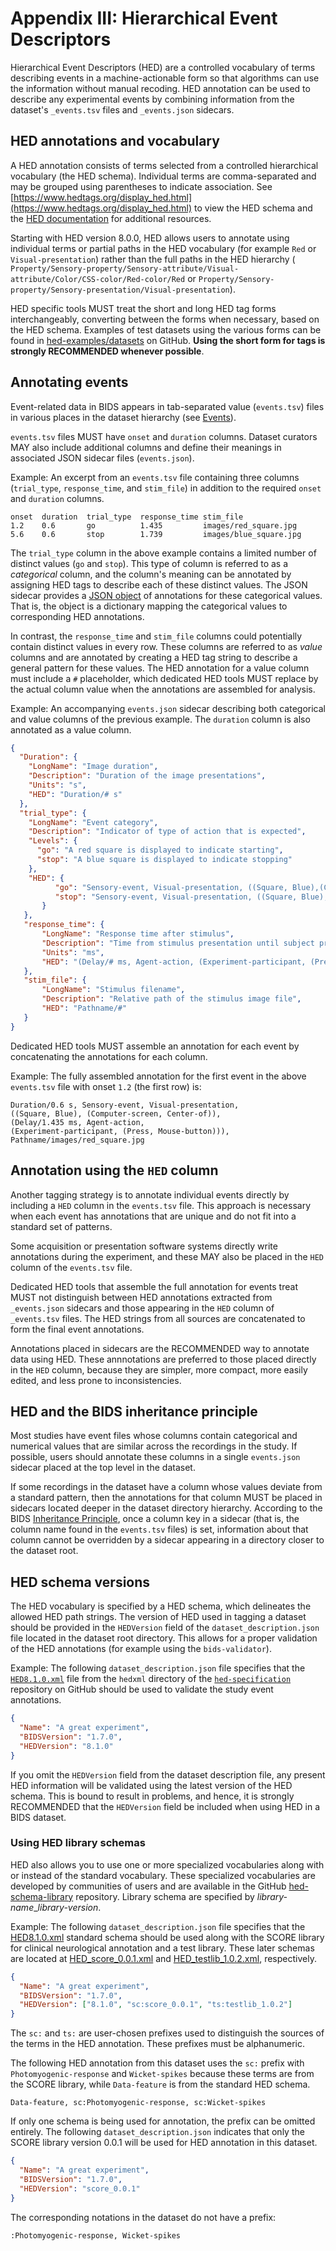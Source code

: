 # Appendix III: Hierarchical Event Descriptors

Hierarchical Event Descriptors (HED) are a controlled vocabulary of terms describing
events in a machine-actionable form so that algorithms can use the information without
manual recoding.
HED annotation can be used to describe any experimental events by combining
information from the dataset's `_events.tsv` files and `_events.json` sidecars.

## HED annotations and vocabulary

A HED annotation consists of terms selected from a controlled
hierarchical vocabulary (the HED schema).
Individual terms are comma-separated and may be grouped using parentheses to indicate
association.
See [https://www.hedtags.org/display_hed.html](https://www.hedtags.org/display_hed.html)
to view the HED schema and the
[HED documentation](https://hed-specification.readthedocs.io/en/latest/index.html)
for additional resources.

Starting with HED version 8.0.0, HED allows users to annotate using individual
terms or partial paths in the HED vocabulary (for example `Red` or `Visual-presentation`)
rather than the full paths in the HED hierarchy (
`Property/Sensory-property/Sensory-attribute/Visual-attribute/Color/CSS-color/Red-color/Red`
or
`Property/Sensory-property/Sensory-presentation/Visual-presentation`).

HED specific tools MUST treat the short and long HED tag forms interchangeably,
converting between the forms when necessary, based on the HED schema.
Examples of test datasets using the various forms can be found in
[hed-examples/datasets](https://github.com/hed-standard/hed-examples/tree/main/datasets)
on GitHub.
**Using the short form for tags is strongly RECOMMENDED whenever possible**.

## Annotating events

Event-related data in BIDS appears in tab-separated value (`events.tsv`)
files in various places in the dataset hierarchy
(see [Events](../04-modality-specific-files/05-task-events.md)).

`events.tsv` files MUST have `onset` and `duration` columns.
Dataset curators MAY also include additional columns and define their
meanings in associated JSON sidecar files (`events.json`).

Example: An excerpt from an `events.tsv` file containing three columns
(`trial_type`, `response_time`, and `stim_file`) in addition to
the required `onset` and `duration` columns.

```Text
onset  duration  trial_type  response_time stim_file
1.2    0.6       go          1.435         images/red_square.jpg
5.6    0.6       stop        1.739         images/blue_square.jpg
```

The `trial_type` column in the above example contains a limited number of distinct
values (`go` and `stop`).
This type of column is referred to as a *categorical* column,
and the column's meaning can be annotated by assigning HED tags to describe
each of these distinct values.
The JSON sidecar provides a [JSON object](https://www.json.org/json-en.html) of annotations for these categorical values.
That is, the object is a dictionary mapping the categorical values to corresponding HED annotations.

In contrast, the `response_time` and `stim_file` columns could potentially contain
distinct values in every row.
These columns are referred to as *value* columns and are annotated by creating
a HED tag string to describe a general pattern for these values.
The HED annotation for a value column must include a `#` placeholder,
which dedicated HED tools MUST replace by the actual column value when the annotations
are assembled for analysis.

Example: An accompanying `events.json` sidecar describing both categorical and
value columns of the previous example.
The `duration` column is also annotated as a value column.

```JSON
{
  "Duration": {
    "LongName": "Image duration",
    "Description": "Duration of the image presentations",
    "Units": "s",
    "HED": "Duration/# s"
  },
  "trial_type": {
    "LongName": "Event category",
    "Description": "Indicator of type of action that is expected",
    "Levels": {
      "go": "A red square is displayed to indicate starting",
      "stop": "A blue square is displayed to indicate stopping"
    },
    "HED": {
          "go": "Sensory-event, Visual-presentation, ((Square, Blue),(Computer-screen, Center-of))",
          "stop": "Sensory-event, Visual-presentation, ((Square, Blue), (Computer-screen, Center-of))"
       }
   },
   "response_time": {
       "LongName": "Response time after stimulus",
       "Description": "Time from stimulus presentation until subject presses button",
       "Units": "ms",
       "HED": "(Delay/# ms, Agent-action, (Experiment-participant, (Press, Mouse-button))),"
   },
   "stim_file": {
       "LongName": "Stimulus filename",
       "Description": "Relative path of the stimulus image file",
       "HED": "Pathname/#"
   }
}
```

Dedicated HED tools MUST assemble an annotation for each event by concatenating the
annotations for each column.

Example: The fully assembled annotation for the first event in the above
`events.tsv` file with onset `1.2` (the first row) is:

```Text
Duration/0.6 s, Sensory-event, Visual-presentation,
((Square, Blue), (Computer-screen, Center-of)),
(Delay/1.435 ms, Agent-action,
(Experiment-participant, (Press, Mouse-button))),
Pathname/images/red_square.jpg
```

## Annotation using the `HED` column

Another tagging strategy is to annotate individual events directly by
including a `HED` column in the `events.tsv` file.
This approach is necessary when each event has annotations that are unique
and do not fit into a standard set of patterns.

Some acquisition or presentation software systems directly
write annotations during the experiment, and these MAY also be placed in the
`HED` column of the `events.tsv` file.

Dedicated HED tools that assemble the full annotation for events treat MUST not distinguish
between HED annotations extracted from `_events.json` sidecars and those
appearing in the `HED` column of `_events.tsv` files.
The HED strings from all sources are concatenated to form the final
event annotations.

Annotations placed in sidecars are the RECOMMENDED way
to annotate data using HED.
These annnotations are preferred to those placed
directly in the `HED` column, because they are simpler, more compact,
more easily edited, and less prone to inconsistencies.

## HED and the BIDS inheritance principle

Most studies have event files whose columns contain categorical and
numerical values that are similar across the recordings in the study.
If possible, users should annotate these columns in a single
`events.json` sidecar placed at the top level in the dataset.

If some recordings in the dataset have a column whose values deviate from a
standard pattern, then the annotations for that column MUST be placed in
sidecars located deeper in the dataset directory hierarchy.
According to the BIDS [Inheritance Principle](../02-common-principles.md#the-inheritance-principle),
once a column key in a sidecar (that is, the column name found in the `events.tsv` files) is set,
information about that column cannot be overridden by a sidecar appearing in a directory
closer to the dataset root.

## HED schema versions

The HED vocabulary is specified by a HED schema,
which delineates the allowed HED path strings.
The version of HED used in tagging a dataset should be provided in the `HEDVersion`
field of the `dataset_description.json` file located in the dataset root directory.
This allows for a proper validation of the HED annotations
(for example using the `bids-validator`).

Example: The following `dataset_description.json` file specifies that the
[`HED8.1.0.xml`](https://github.com/hed-standard/hed-specification/tree/master/hedxml/HED8.1.0.xml)
file from the `hedxml` directory of the
[`hed-specification`](https://github.com/hed-standard/hed-specification)
repository on GitHub should be used to validate the study event annotations.

```JSON
{
  "Name": "A great experiment",
  "BIDSVersion": "1.7.0",
  "HEDVersion": "8.1.0"
}
```

If you omit the `HEDVersion` field from the dataset description file,
any present HED information will be validated using the latest version of the HED schema.
This is bound to result in problems, and hence, it is strongly RECOMMENDED that the
`HEDVersion` field be included when using HED in a BIDS dataset.

### Using HED library schemas

HED also allows you to use one or more specialized vocabularies along with or instead of
the standard vocabulary. These specialized vocabularies are developed by
communities of users and are available in the GitHub
[hed-schema-library](https://github.com/hed-standard/hed-schema-library) repository.
Library schema are specified by *library-name*_*library-version*.

Example: The following `dataset_description.json` file specifies that the
[HED8.1.0.xml](https://github.com/hed-standard/hed-specification/tree/master/hedxml/HED8.1.0.xml)
standard schema should be used along with the
SCORE library for clinical neurological annotation and a test library.
These later schemas are located at [HED_score_0.0.1.xml](https://github.com/hed-standard/hed-schema-library/blob/main/library_schemas/score/hedxml/HED_score_0.0.1.xml) and [HED_testlib_1.0.2.xml](https://github.com/hed-standard/hed-schema-library/blob/main/library_schemas/testlib/hedxml/HED_testlib_1.0.2.xml), respectively.

```JSON
{
  "Name": "A great experiment",
  "BIDSVersion": "1.7.0",
  "HEDVersion": ["8.1.0", "sc:score_0.0.1", "ts:testlib_1.0.2"]
}
```
The `sc:` and `ts:` are user-chosen prefixes used to distinguish the sources
of the terms in the HED annotation.
These prefixes must be alphanumeric.

The following HED annotation from this dataset uses the `sc:` prefix with
`Photomyogenic-response` and `Wicket-spikes` because these terms are from the
SCORE library, while `Data-feature` is from the standard HED schema.

```Text
Data-feature, sc:Photomyogenic-response, sc:Wicket-spikes
```

If only one schema is being used for annotation, the prefix can be omitted entirely.
The following `dataset_description.json` indicates that only the SCORE library version
0.0.1 will be used for HED annotation in this dataset.

```JSON
{
  "Name": "A great experiment",
  "BIDSVersion": "1.7.0",
  "HEDVersion": "score_0.0.1"
}
```

The corresponding notations in the dataset do not have a prefix:

```Text
:Photomyogenic-response, Wicket-spikes
```
